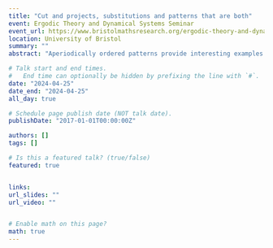 ```yaml
---
title: "Cut and projects, substitutions and patterns that are both"
event: Ergodic Theory and Dynamical Systems Seminar
event_url: https://www.bristolmathsresearch.org/ergodic-theory-and-dynamical-systems
location: University of Bristol
summary: ""
abstract: "Aperiodically ordered patterns provide interesting examples of dynamical systems as well as models for physical quasicrystals. Most notable examples come from just two construction techniques: substitution rules and the cut and project method. In fact, despite their discoveries being down to just one or neither technique, many famous tilings (including the Penrose, Ammann–Beenker and hat tilings) turned out to be both substitutive and cut and projects. It is of interest to know when substitutive patterns are also cut and project (with regular window) because this implies pure point diffraction. The Pisot Conjecture essentially studies this question, starting from a substitution pattern. In this talk I will explain recent joint work with Edmund Harriss and Henna Koivusalo which considers the reverse direction: starting with a cut and project scheme, we find simple conditions to also be ‘substitutive’, and an even simpler condition when the window of the cut and project scheme is a polytope."

# Talk start and end times.
#   End time can optionally be hidden by prefixing the line with `#`.
date: "2024-04-25"
date_end: "2024-04-25"
all_day: true

# Schedule page publish date (NOT talk date).
publishDate: "2017-01-01T00:00:00Z"

authors: []
tags: []

# Is this a featured talk? (true/false)
featured: true


links:
url_slides: ""
url_video: ""


# Enable math on this page?
math: true
---
```


